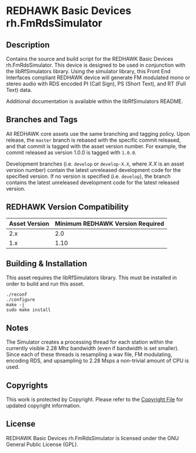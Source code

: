 # REDHAWK Basic Devices rh.FmRdsSimulator

## Description

Contains the source and build script for the REDHAWK Basic Devices
rh.FmRdsSimulator. This device is designed to be used in conjunction with the
libRfSimulators library.  Using the simulator library, this Front End Interfaces
compliant REDHAWK device will generate FM modulated mono or stereo audio with
RDS encoded PI (Call Sign), PS (Short Text), and RT (Full Text) data.

Additional documentation is available within the libRfSimulators README.

## Branches and Tags

All REDHAWK core assets use the same branching and tagging policy. Upon release,
the `master` branch is rebased with the specific commit released, and that
commit is tagged with the asset version number. For example, the commit released
as version 1.0.0 is tagged with `1.0.0`.

Development branches (i.e. `develop` or `develop-X.X`, where *X.X* is an asset
version number) contain the latest unreleased development code for the specified
version. If no version is specified (i.e. `develop`), the branch contains the
latest unreleased development code for the latest released version.

## REDHAWK Version Compatibility

| Asset Version | Minimum REDHAWK Version Required |
| ------------- | -------------------------------- |
| 2.x           | 2.0                              |
| 1.x           | 1.10                             |

## Building & Installation

This asset requires the libRfSimulators library. This must be installed in order
to build and run this asset.

    ./reconf
    ./configure
    make -j
    sudo make install

## Notes

The Simulator creates a processing thread for each station within the currently
visible 2.28 Mhz bandwidth (even if bandwidth is set smaller).  Since each of
these threads is resampling a wav file, FM modulating, encoding RDS, and
upsampling to 2.28 Msps a non-trivial amount of CPU is used. 

## Copyrights

This work is protected by Copyright. Please refer to the
[Copyright File](COPYRIGHT) for updated copyright information.

## License

REDHAWK Basic Devices rh.FmRdsSimulator is licensed under the GNU General Public
License (GPL).
